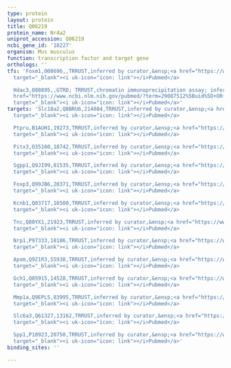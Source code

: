 ```yaml
---
type: protein
layout: protein
title: Q06219
protein_name: Nr4a2
uniprot_accession: Q06219
ncbi_gene_id: '18227'
organism: Mus musculus
function: transcription factor and target gene
orthologs: ''
tfs: 'Foxm1,O08696,,TRRUST,inferred by curator,&ensp;<a href="https://www.ncbi.nlm.nih.gov/pubmed/?term=26147687%5Buid%5D+OR+29087512%5Buid%5D"
  target="_blank"><i uk-icon="icon: link"></i>Pubmed</a>

  Hdac3,O88895,,GTRD; TRRUST,chromatin immunoprecipitation assay; inferred by curator,&ensp;<a
  href="https://www.ncbi.nlm.nih.gov/pubmed/?term=29087512%5Buid%5D+OR+27924024%5Buid%5D+OR+23575859%5Buid%5D"
  target="_blank"><i uk-icon="icon: link"></i>Pubmed</a>'
targets: 'Slc18a2,Q8BRU6,214084,TRRUST,inferred by curator,&ensp;<a href="https://www.ncbi.nlm.nih.gov/pubmed/?term=19780901%5Buid%5D+OR+29087512%5Buid%5D"
  target="_blank"><i uk-icon="icon: link"></i>Pubmed</a>

  Ptpru,B1AUH1,19273,TRRUST,inferred by curator,&ensp;<a href="https://www.ncbi.nlm.nih.gov/pubmed/?term=19515692%5Buid%5D+OR+29087512%5Buid%5D"
  target="_blank"><i uk-icon="icon: link"></i>Pubmed</a>

  Pitx3,O35160,18742,TRRUST,inferred by curator,&ensp;<a href="https://www.ncbi.nlm.nih.gov/pubmed/?term=22363463%5Buid%5D+OR+29087512%5Buid%5D"
  target="_blank"><i uk-icon="icon: link"></i>Pubmed</a>

  Sgpp1,Q9JI99,81535,TRRUST,inferred by curator,&ensp;<a href="https://www.ncbi.nlm.nih.gov/pubmed/?term=14988426%5Buid%5D+OR+29087512%5Buid%5D"
  target="_blank"><i uk-icon="icon: link"></i>Pubmed</a>

  Foxp3,Q99JB6,20371,TRRUST,inferred by curator,&ensp;<a href="https://www.ncbi.nlm.nih.gov/pubmed/?term=29087512%5Buid%5D+OR+21468021%5Buid%5D"
  target="_blank"><i uk-icon="icon: link"></i>Pubmed</a>

  Kcnb1,Q03717,16500,TRRUST,inferred by curator,&ensp;<a href="https://www.ncbi.nlm.nih.gov/pubmed/?term=29087512%5Buid%5D+OR+16972792%5Buid%5D"
  target="_blank"><i uk-icon="icon: link"></i>Pubmed</a>

  Tnc,Q80YX1,21923,TRRUST,inferred by curator,&ensp;<a href="https://www.ncbi.nlm.nih.gov/pubmed/?term=29087512%5Buid%5D+OR+17038671%5Buid%5D"
  target="_blank"><i uk-icon="icon: link"></i>Pubmed</a>

  Nrp1,P97333,18186,TRRUST,inferred by curator,&ensp;<a href="https://www.ncbi.nlm.nih.gov/pubmed/?term=16638018%5Buid%5D+OR+29087512%5Buid%5D"
  target="_blank"><i uk-icon="icon: link"></i>Pubmed</a>

  Apom,Q9Z1R3,55938,TRRUST,inferred by curator,&ensp;<a href="https://www.ncbi.nlm.nih.gov/pubmed/?term=17977826%5Buid%5D+OR+29087512%5Buid%5D"
  target="_blank"><i uk-icon="icon: link"></i>Pubmed</a>

  Gch1,Q05915,14528,TRRUST,inferred by curator,&ensp;<a href="https://www.ncbi.nlm.nih.gov/pubmed/?term=29087512%5Buid%5D+OR+17394463%5Buid%5D"
  target="_blank"><i uk-icon="icon: link"></i>Pubmed</a>

  Mmp1a,Q9EPL5,83995,TRRUST,inferred by curator,&ensp;<a href="https://www.ncbi.nlm.nih.gov/pubmed/?term=29087512%5Buid%5D+OR+17283078%5Buid%5D"
  target="_blank"><i uk-icon="icon: link"></i>Pubmed</a>

  Slc6a3,Q61327,13162,TRRUST,inferred by curator,&ensp;<a href="https://www.ncbi.nlm.nih.gov/pubmed/?term=19780901%5Buid%5D+OR+29087512%5Buid%5D"
  target="_blank"><i uk-icon="icon: link"></i>Pubmed</a>

  Spp1,P10923,20750,TRRUST,inferred by curator,&ensp;<a href="https://www.ncbi.nlm.nih.gov/pubmed/?term=14988426%5Buid%5D+OR+29087512%5Buid%5D"
  target="_blank"><i uk-icon="icon: link"></i>Pubmed</a>'
binding_sites: ''

---
```

